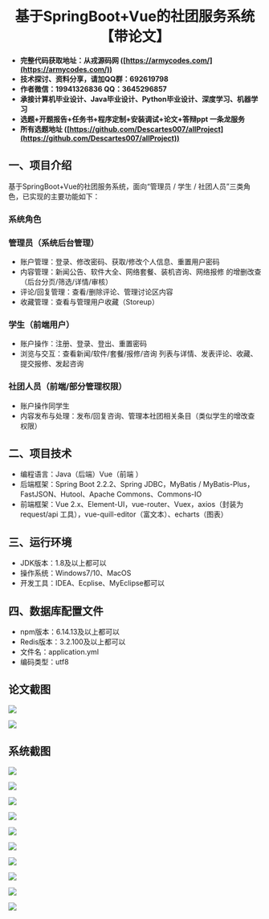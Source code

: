 <h1 align="center">基于SpringBoot+Vue的社团服务系统【带论文】</h1></p>

- <b>完整代码获取地址：从戎源码网 ([https://armycodes.com/](https://armycodes.com/))</b>
- <b>技术探讨、资料分享，请加QQ群：692619798</b>
- <b>作者微信：19941326836  QQ：3645296857</b>
- <b>承接计算机毕业设计、Java毕业设计、Python毕业设计、深度学习、机器学习</b>
- <b>选题+开题报告+任务书+程序定制+安装调试+论文+答辩ppt 一条龙服务</b>
- <b>所有选题地址 ([https://github.com/Descartes007/allProject](https://github.com/Descartes007/allProject)) </b>

## 一、项目介绍

基于SpringBoot+Vue的社团服务系统，面向“管理员 / 学生 / 社团人员”三类角色，已实现的主要功能如下：
### 系统角色
### 管理员（系统后台管理）
- 账户管理：登录、修改密码、获取/修改个人信息、重置用户密码
- 内容管理：新闻公告、软件大全、网络套餐、装机咨询、网络报修 的增删改查（后台分页/筛选/详情/审核）
- 评论/回复管理：查看/删除评论、管理讨论区内容
- 收藏管理：查看与管理用户收藏（Storeup）
### 学生（前端用户）
- 账户操作：注册、登录、登出、重置密码
- 浏览与交互：查看新闻/软件/套餐/报修/咨询 列表与详情、发表评论、收藏、提交报修、发起咨询
### 社团人员（前端/部分管理权限）
- 账户操作同学生
- 内容发布与处理：发布/回复咨询、管理本社团相关条目（类似学生的增改查权限）

## 二、项目技术

- 编程语言：Java（后端）Vue（前端 ）
- 后端框架：Spring Boot 2.2.2、Spring JDBC，MyBatis / MyBatis-Plus，FastJSON、Hutool、Apache Commons、Commons-IO
- 前端框架：Vue 2.x、Element-UI，vue-router、Vuex，axios（封装为 request/api 工具），vue-quill-editor（富文本）、echarts（图表）


## 三、运行环境

- JDK版本：1.8及以上都可以
- 操作系统：Windows7/10、MacOS
- 开发工具：IDEA、Ecplise、MyEclipse都可以

## 四、数据库配置文件

- npm版本：6.14.13及以上都可以
- Redis版本：3.2.100及以上都可以
- 文件名：application.yml
- 编码类型：utf8

## 论文截图

![](screenshot/1.png)

![](screenshot/2.png)

## 系统截图

![](screenshot/3.png)

![](screenshot/4.png)

![](screenshot/5.png)

![](screenshot/6.png)

![](screenshot/7.png)

![](screenshot/8.png)

![](screenshot/9.png)

![](screenshot/10.png)

![](screenshot/11.png)

![](screenshot/12.png)
